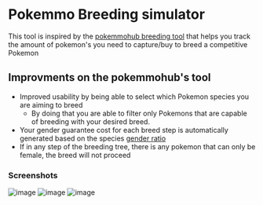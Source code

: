 # Pokemmo Breeding simulator
This tool is inspired by the [pokemmohub breeding tool](https://pokemmohub.com/tools/breeding/) that helps you track the amount of pokemon's you need to capture/buy to breed a competitive Pokemon
## Improvments on the pokemmohub's tool
- Improved usability by being able to select which Pokemon species you are aiming to breed
    - By doing that you are able to filter only Pokemons that are capable of breeding with your desired breed.
- Your gender guarantee cost for each breed step is automatically generated based on the species [gender ratio](https://m.bulbapedia.bulbagarden.net/wiki/List_of_Pok%C3%A9mon_by_gender_ratio)
- If in any step of the breeding tree, there is any pokemon that can only be female, the breed will not proceed

### Screenshots
![image](https://github.com/user-attachments/assets/bbb549e2-b73a-459b-9c1b-3804ba17ebe3)
![image](https://github.com/user-attachments/assets/ee53d16f-27fa-4c07-bc13-9156537a8967)
![image](https://github.com/user-attachments/assets/08d3507f-cc99-48b3-916a-5ba9a84d5158)
